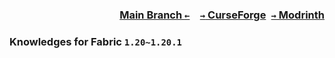 ### <p align=right>[Main Branch `←`](https://github.com/KessokuTeaTime/Knowledges)&emsp;[`→` CurseForge](https://www.curseforge.com/minecraft/mc-mods/knowledges)&ensp;[`→` Modrinth](https://modrinth.com/mod/knowledges)</p>

### Knowledges for Fabric `1.20~1.20.1`
